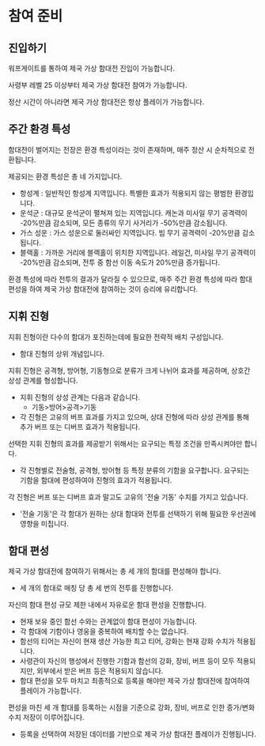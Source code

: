 # 참여 준비


## 진입하기

워프게이트를 통하여 제국 가상 함대전 진입이 가능합니다.<br>

사령부 레벨 25 이상부터 제국 가상 함대전 참여가 가능합니다.<br>

정산 시간이 아니라면 제국 가상 함대전은 항상 플레이가 가능합니다.<br>


## 주간 환경 특성

함대전이 벌어지는 전장은 환경 특성이라는 것이 존재하며, 매주 정산 시 순차적으로 전환됩니다.<br>

제공되는 환경 특성은 총 네 가지입니다.
 - 항성계 : 일반적인 항성계 지역입니다. 특별한 효과가 적용되지 않는 평범한 환경입니다.
 - 운석군 : 대규모 운석군이 펼쳐져 있는 지역입니다. 캐논과 미사일 무기 공격력이 -20%만큼 감소되며, 모든 종류의 무기 사거리가 -50%만큼 감소됩니다.
 - 가스 성운 : 가스 성운으로 둘러싸인 지역입니다. 빔 무기 공격력이 -20%만큼 감소됩니다.
 - 블랙홀 : 가까운 거리에 블랙홀이 위치한 지역입니다. 레일건, 미사일 무기 공격력이 -20%만큼 감소되며, 전투 중 함선 이동 속도가 20%만큼 증가됩니다.<br>

환경 특성에 따라 전투의 결과가 달라질 수 있으므로, 매주 주간 환경 특성에 따라 함대 편성을 하여 제국 가상 함대전에 참여하는 것이 승리에 유리합니다.<br>


## 지휘 진형

지휘 진형이란 다수의 함대가 포진하는데에 필요한 전략적 배치 구성입니다.
 - 함대 진형의 상위 개념입니다.<br>

지휘 진형은 공격형, 방어형, 기동형으로 분류가 크게 나뉘어 효과를 제공하며, 상호간 상성 관계를 형성합니다.
 - 지휘 진형의 상성 관계는 다음과 같습니다.
   * 기동>방어>공격>기동
 - 각 진형은 고유의 버프 효과를 가지고 있으며, 상대 진형에 따라 상성 관계를 통해 추가 버프 또는 디버프 효과가 적용됩니다.<br>

선택한 지휘 진형의 효과를 제공받기 위해서는 요구되는 특정 조건을 만족시켜야만 합니다.
 - 각 진형별로 전술형, 공격형, 방어형 등 특정 분류의 기함을 요구합니다. 요구되는 기함을 함대에 편성하여야 진형의 효과가 적용됩니다.<br>

각 진형은 버프 또는 디버프 효과 말고도 고유의 '전술 기동' 수치를 가지고 있습니다.
 - '전술 기동'은 각 함대가 원하는 상대 함대와 전투를 선택하기 위해 필요한 우선권에 영향을 미칩니다.<br>


## 함대 편성

제국 가상 함대전에 참여하기 위해서는 총 세 개의 함대를 편성해야 합니다.
 - 세 개의 함대로 매칭 당 총 세 번의 전투를 진행합니다.<br>

자신의 함대 편성 규모 제한 내에서 자유로운 함대 편성을 진행합니다.
 - 현재 보유 중인 함선 수와는 관계없이 함대 편성이 가능합니다.
 - 각 함대에 기함이나 영웅을 중복하여 배치할 수는 없습니다.
 - 함선의 티어는 자신이 현재 생산 가능한 최고 티어, 강화는 현재 강화 수치가 적용됩니다.
 - 사령관이 자신의 행성에서 진행한 기함과 함선의 강화, 장비, 버프 등이 모두 적용되지만, 외부에서 받은 버프 등은 적용되지 않습니다.
 - 함대 편성을 모두 마치고 최종적으로 등록을 해야만 제국 가상 함대전에 참여하여 플레이가 가능합니다.<br>

편성을 마친 세 개 함대를 등록하는 시점을 기준으로 강화, 장비, 버프로 인한 증가/변화 수치 저장이 이루어집니다.
 - 등록을 선택하여 저장된 데이터를 기반으로 제국 가상 함대전 플레이가 진행됩니다.<br>

